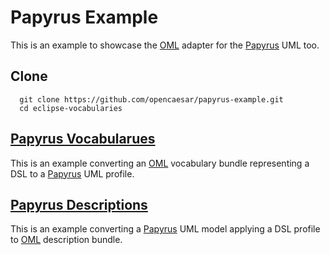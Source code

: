 # Papyrus Example

This is an example to showcase the [OML](https://opencaesar.github.io/oml/) adapter for the [Papyrus](https://www.eclipse.org/papyrus/) UML too. 

## Clone
```
  git clone https://github.com/opencaesar/papyrus-example.git
  cd eclipse-vocabularies
```

## [Papyrus Vocabularues](papyrus-vocabularies/README.md)

This is an example converting an [OML](https://opencaesar.github.io/oml/) vocabulary bundle representing a DSL to a [Papyrus](https://www.eclipse.org/papyrus/) UML profile.

## [Papyrus Descriptions](papyrus-descriptions/README.md)

This is an example converting a [Papyrus](https://www.eclipse.org/papyrus/) UML model applying a DSL profile to [OML](https://opencaesar.github.io/oml/) description bundle.
